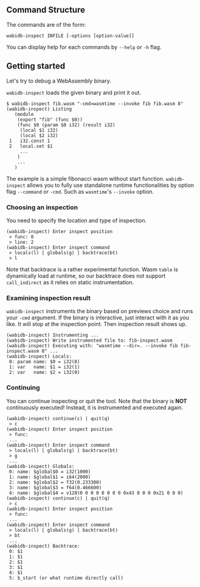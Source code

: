 ## Command Structure
The commands are of the form:
```shell
wabidb-inspect INFILE [-options [option-value]]
```

You can display help for each commands by `--help` or `-h` flag.

## Getting started
Let's try to debug a WebAssembly binary.

`wabidb-inspect` loads the given binary and print it out.

```shell
$ wabidb-inspect fib.wasm "-cmd=wasmtime --invoke fib fib.wasm 8"
(wabidb-inspect) Listing
   (module
    (export "fib" (func $0))
    (func $0 (param $0 i32) (result i32)
     (local $1 i32)
     (local $2 i32)
 1   i32.const 1
 2   local.set $1
     ...
    )
    ...
   )
```
The example is a simple fibonacci wasm without start function. `wabidb-inspect` allows you to fully use standalone runtime functionalities by option flag `--command` or `-cmd`. Such as `wasmtime`'s `--invoke` option.

### Choosing an inspection
You need to specify the location and type of inspection.

```shell
(wabidb-inspect) Enter inspect position
 > func: 0
 > line: 2
(wabidb-inspect) Enter inspect command
 > locals(l) | globals(g) | backtrace(bt)
 > l
```
Note that backtrace is a rather experimental function. Wasm `table` is dynamically load at runtime, so our backtrace does not support `call_indirect` as it relies on static instrumentation.

### Examining inspection result
`wabidb-inspect` instruments the binary based on previews choice and runs your `-cmd` argument. If the binary is interactive, just interact with it as you like. It will stop at the inspection point. Then inspection result shows up.

```shell
(wabidb-inspect) Instrumenting ...
(wabidb-inspect) Write instrumented file to: fib-inspect.wasm
(wabidb-inspect) Executing with: "wasmtime --dir=. --invoke fib fib-inspect.wasm 8" ...
(wabidb-inspect) Locals:
 0: param name: $0 = i32(8)
 1: var   name: $1 = i32(1)
 2: var   name: $2 = i32(0)
```

### Continuing
You can continue inspecting or quit the tool. Note that the binary is **NOT** continuously executed! Instead, it is instrumented and executed again.

```shell
(wabidb-inspect) continue(c) | quit(q)
 > c
(wabidb-inspect) Enter inspect position
 > func:
 ...
(wabidb-inspect) Enter inspect command
 > locals(l) | globals(g) | backtrace(bt)
 > g
 ...
(wabidb-inspect) Globals:
 0: name: $global$0 = i32(1000)
 1: name: $global$1 = i64(2000)
 2: name: $global$2 = f32(0.233300)
 3: name: $global$3 = f64(0.466600)
 4: name: $global$4 = v128(0 0 0 0 0 0 0 0 0x43 0 0 0 0x21 0 0 0)
(wabidb-inspect) continue(c) | quit(q)
 > c
(wabidb-inspect) Enter inspect position
 > func:
 ...
(wabidb-inspect) Enter inspect command
 > locals(l) | globals(g) | backtrace(bt)
 > bt
 ...
(wabidb-inspect) Backtrace:
 0: $1
 1: $1
 2: $1
 3: $1
 4: $1
 5: $_start (or what runtime directly call)
```